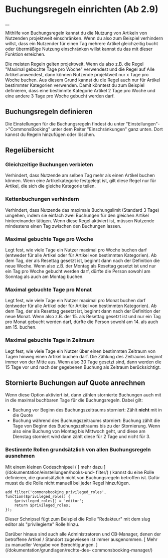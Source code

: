 #  Buchungsregeln einrichten (Ab 2.9)

__

Mithilfe von Buchungsregeln kannst du die Nutzung von Artikeln von Nutzenden
projektweit einschränken. Wenn du also zum Beispiel verhindern willst, dass
ein Nutzender für einen Tag mehrere Artikel gleichzeitig bucht oder übermäßige
Nutzung einschränken willst kannst du das mit dieser Funktion erreichen.  
  
Die meisten Regeln gelten projektweit. Wenn du also z.B. die Regel "Maximal
gebuchte Tage pro Woche" verwendest und die Regel auf Alle Artikel anwendest,
dann können Nutzende projektweit nur x Tage pro Woche buchen. Aus diesem Grund
kannst du die Regel auch nur für Artikel bestimmter Kategorien verwenden.
Damit könntest du zum Beispiel definieren, dass eine bestimmte Kategorie
Artikel 2 Tage pro Woche und eine andere 3 Tage pro Woche gebucht werden darf.

##  Buchungsregeln definieren

Die Einstellungen für die Buchungsregeln findest du unter
"Einstellungen"->"CommonsBooking" unter dem Reiter "Einschränkungen" ganz
unten. Dort kannst du Regeln hinzufügen oder löschen.

##  Regelübersicht

###  Gleichzeitige Buchungen verbieten

Verhindert, dass Nutzende am selben Tag mehr als einen Artikel buchen können.
Wenn eine Artikelkategorie festgelegt ist, gilt diese Regel nur für Artikel,
die sich die gleiche Kategorie teilen.

###  Kettenbuchungen verhindern

Verhindert, dass Nutzende das maximale Buchungslimit (Standard 3 Tage)
umgehen, indem sie einfach zwei Buchungen für den gleichen Artikel
hintereinander tätigen. Wenn diese Regel aktiviert ist, müssen Nutzende
mindestens einen Tag zwischen den Buchungen lassen.

###  Maximal gebuchte Tage pro Woche

Legt fest, wie viele Tage ein Nutzer maximal pro Woche buchen darf (entweder
für alle Artikel oder für Artikel von bestimmten Kategorien). Ab dem Tag, der
als Resettag gesetzt ist, beginnt dann nach der Definition die neue Woche.
Wenn also z.B. der Montag als Resettag gesetzt ist und nur ein Tag pro Woche
gebucht werden darf, dürfte die Person sowohl am Sonntag als auch am Montag
buchen.

###  Maximal gebuchte Tage pro Monat

Legt fest, wie viele Tage ein Nutzer maximal pro Monat buchen darf (entweder
für alle Artikel oder für Artikel von bestimmten Kategorien). Ab dem Tag, der
als Resettag gesetzt ist, beginnt dann nach der Definition der neue Monat.
Wenn also z.B. der 15. als Resettag gesetzt ist und nur ein Tag pro Monat
gebucht werden darf, dürfte die Person sowohl am 14. als auch am 15. buchen.

###  Maximal gebuchte Tage in Zeitraum

Legt fest, wie viele Tage ein Nutzer über einen bestimmten Zeitraum von Tagen
hinweg einen Artikel buchen darf. Die Zählung des Zeitraums beginnt immer von
der Mitte aus. Wenn also 30 Tage gesetzt sind, dann werden die 15 Tage vor und
nach der gegebenen Buchung als Zeitraum berücksichtigt.

##  Stornierte Buchungen auf Quote anrechnen

Wenn diese Option aktiviert ist, dann zählen stornierte Buchungen auch mit in
die maximal buchbaren Tage für die Buchungsregeln. Dabei gilt:

  * Buchung vor Beginn des Buchungszeitraums storniert: Zählt **nicht** mit in die Quote 
  * Buchung während des Buchungszeitraums storniert: Buchung zählt die Tage von Beginn des Buchungszeitraums bis zu der Stornierung. Wenn also eine Buchung von Montag bis Mittwoch geht, und diese am Dienstag storniert wird dann zählt diese für 2 Tage und nicht für 3. 

###  Bestimmte Rollen grundsätzlich von allen Buchungsregeln ausnehmen

Mit einem kleinen Codeschnipsel ( [ mehr dazu ](/dokumentation/einstellungen/hooks-und-
filter/) ) kannst du eine Rolle definieren, die grundsätzlich nicht von
Buchungsregeln betroffen ist. Dafür musst du die Rolle nicht manuell bei jeder
Regel hinzufügen.

    
    
    add_filter('commonsbooking_privileged_roles', function($privileged_roles) {
        $privileged_roles[] = 'editor';
        return $privileged_roles;
    });

Dieser Schnipsel fügt zum Beispiel die Rolle "Redakteur" mit dem slug editor
als "privilegierte" Rolle hinzu.

Darüber hinaus sind auch alle Administratoren und CB-Manager, denen der
betroffene Artikel / Standort zugewiesen ist immer ausgenommen. [ Mehr zu
manueller Vergabe von Berechtigungen. ](/dokumentation/grundlagen/rechte-des-
commonsbooking-manager/)

